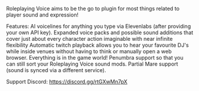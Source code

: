 Roleplaying Voice aims to be the go to plugin for most things related to player sound and expression!

Features:
AI voicelines for anything you type via Elevenlabs (after providing your own API key).
Expanded voice packs and possible sound additions that cover just about every character action imaginable with near infinite flexibility
Automatic twitch playback allows you to hear your favourite DJ's while inside venues without having to think or manually open a web browser. Everything is in the game world!
Penumbra support so that you can still sort your Roleplaying Voice sound mods.
Partial Mare support (sound is synced via a different service).

Support Discord:
https://discord.gg/rtGXwMn7pX
